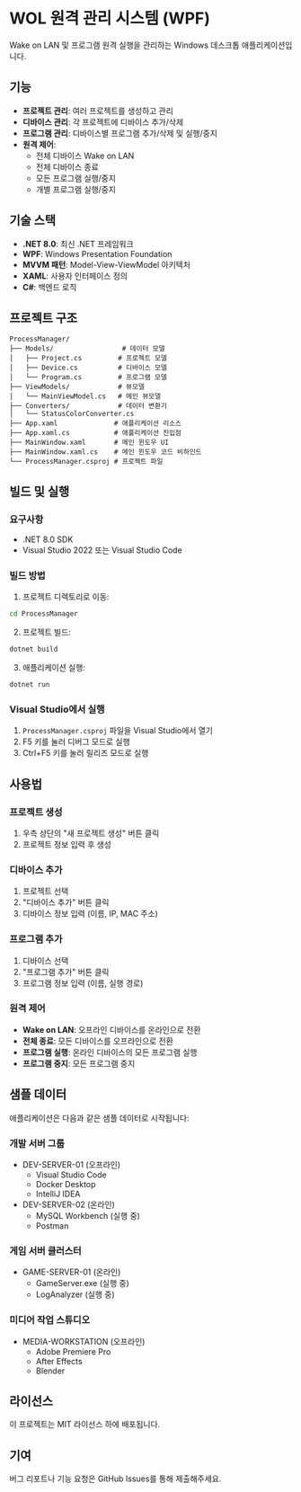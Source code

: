 # WOL 원격 관리 시스템 (WPF)

Wake on LAN 및 프로그램 원격 실행을 관리하는 Windows 데스크톱 애플리케이션입니다.

## 기능

- **프로젝트 관리**: 여러 프로젝트를 생성하고 관리
- **디바이스 관리**: 각 프로젝트에 디바이스 추가/삭제
- **프로그램 관리**: 디바이스별 프로그램 추가/삭제 및 실행/중지
- **원격 제어**: 
  - 전체 디바이스 Wake on LAN
  - 전체 디바이스 종료
  - 모든 프로그램 실행/중지
  - 개별 프로그램 실행/중지

## 기술 스택

- **.NET 8.0**: 최신 .NET 프레임워크
- **WPF**: Windows Presentation Foundation
- **MVVM 패턴**: Model-View-ViewModel 아키텍처
- **XAML**: 사용자 인터페이스 정의
- **C#**: 백엔드 로직

## 프로젝트 구조

```
ProcessManager/
├── Models/                 # 데이터 모델
│   ├── Project.cs         # 프로젝트 모델
│   ├── Device.cs          # 디바이스 모델
│   └── Program.cs         # 프로그램 모델
├── ViewModels/            # 뷰모델
│   └── MainViewModel.cs   # 메인 뷰모델
├── Converters/            # 데이터 변환기
│   └── StatusColorConverter.cs
├── App.xaml              # 애플리케이션 리소스
├── App.xaml.cs           # 애플리케이션 진입점
├── MainWindow.xaml       # 메인 윈도우 UI
├── MainWindow.xaml.cs    # 메인 윈도우 코드 비하인드
└── ProcessManager.csproj # 프로젝트 파일
```

## 빌드 및 실행

### 요구사항
- .NET 8.0 SDK
- Visual Studio 2022 또는 Visual Studio Code

### 빌드 방법

1. 프로젝트 디렉토리로 이동:
```bash
cd ProcessManager
```

2. 프로젝트 빌드:
```bash
dotnet build
```

3. 애플리케이션 실행:
```bash
dotnet run
```

### Visual Studio에서 실행

1. `ProcessManager.csproj` 파일을 Visual Studio에서 열기
2. F5 키를 눌러 디버그 모드로 실행
3. Ctrl+F5 키를 눌러 릴리즈 모드로 실행

## 사용법

### 프로젝트 생성
1. 우측 상단의 "새 프로젝트 생성" 버튼 클릭
2. 프로젝트 정보 입력 후 생성

### 디바이스 추가
1. 프로젝트 선택
2. "디바이스 추가" 버튼 클릭
3. 디바이스 정보 입력 (이름, IP, MAC 주소)

### 프로그램 추가
1. 디바이스 선택
2. "프로그램 추가" 버튼 클릭
3. 프로그램 정보 입력 (이름, 실행 경로)

### 원격 제어
- **Wake on LAN**: 오프라인 디바이스를 온라인으로 전환
- **전체 종료**: 모든 디바이스를 오프라인으로 전환
- **프로그램 실행**: 온라인 디바이스의 모든 프로그램 실행
- **프로그램 중지**: 모든 프로그램 중지

## 샘플 데이터

애플리케이션은 다음과 같은 샘플 데이터로 시작됩니다:

### 개발 서버 그룹
- DEV-SERVER-01 (오프라인)
  - Visual Studio Code
  - Docker Desktop
  - IntelliJ IDEA
- DEV-SERVER-02 (온라인)
  - MySQL Workbench (실행 중)
  - Postman

### 게임 서버 클러스터
- GAME-SERVER-01 (온라인)
  - GameServer.exe (실행 중)
  - LogAnalyzer (실행 중)

### 미디어 작업 스튜디오
- MEDIA-WORKSTATION (오프라인)
  - Adobe Premiere Pro
  - After Effects
  - Blender

## 라이선스

이 프로젝트는 MIT 라이선스 하에 배포됩니다.

## 기여

버그 리포트나 기능 요청은 GitHub Issues를 통해 제출해주세요.

